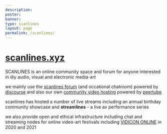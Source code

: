 ```yaml
---
description:
poster:
banner:
type: scanlines
layout: page
permalink: /scanlines/
---
```


# [scanlines.xyz](https://scanlines.xyz)

SCANLINES is an online community space and forum for anyone interested in diy audio, visual and electronic media-art

we mainly use the [scanlines forum](https://scanlines.xyz) (and occational chatroom) powered by [discourse](https://www.discourse.org/) and also our own [community video hosting](https://videos.scanlines.xyz) powered by [peertube](https://joinpeertube.org/)

scanlines has hosted a number of live streams including an annual birthday community showcase and __streamlines__ - a live av performance series 

we also provide open and ethical infrastructure including chat and streaming nodes for online video-art festivals including [VIDICON ONLINE](https://vidicon.org/) in 2020 and 2021
